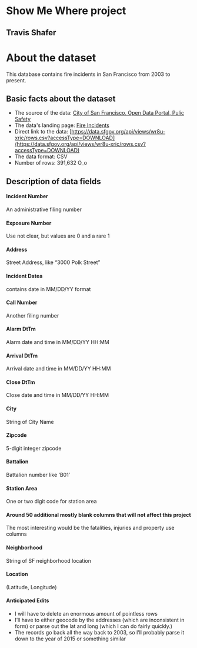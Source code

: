 # Show Me Where project

## Travis Shafer


# About the dataset

This database contains fire incidents in San Francisco from 2003 to present.


## Basic facts about the dataset

- The source of the data: [City of San Francisco, Open Data Portal, Pulic Safety](https://data.sfgov.org/data?category=Public%20Safety&dept=&search=&type=datasets)
- The data's landing page: [Fire Incidents](https://data.sfgov.org/Public-Safety/Fire-Incidents/wr8u-xric)
- Direct link to the data: [https://data.sfgov.org/api/views/wr8u-xric/rows.csv?accessType=DOWNLOAD](https://data.sfgov.org/api/views/wr8u-xric/rows.csv?accessType=DOWNLOAD)
- The data format: CSV
- Number of rows: 391,632 O_o

## Description of data fields

#### Incident Number 

An administrative filing number

#### Exposure Number

Use not clear, but values are 0 and a rare 1

#### Address

Street Address, like “3000 Polk Street”

#### Incident Datea

contains date in MM/DD/YY format

#### Call Number

Another filing number

#### Alarm DtTm

Alarm date and time in MM/DD/YY HH:MM

#### Arrival DtTm

Arrival date and time in MM/DD/YY HH:MM

#### Close DtTm

Close date and time in MM/DD/YY HH:MM

#### City

String of City Name

#### Zipcode

5-digit integer zipcode

#### Battalion

Battalion number like ‘B01’

#### Station Area

One or two digit code for station area

#### Around 50 additional mostly blank columns that will not affect this project

The most interesting would be the fatalities, injuries and property use columns

#### Neighborhood

String of SF neighborhood location

#### Location

(Latitude, Longitude)

#### Anticipated Edits
- I will have to delete an enormous amount of pointless rows
- I’ll have to either geocode by the addresses (which are inconsistent in form) or parse out the lat and long (which I can do fairly quickly.)
- The records go back all the way back to 2003, so I’ll probably parse it down to the year of 2015 or something similar